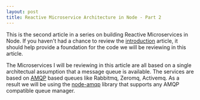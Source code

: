 ```yaml
---
layout: post
title: Reactive Microservice Architecture in Node - Part 2
---
```


This is the second article in a series on building Reactive Microservices in Node.  If you haven't had a chance to review the [introduction](/2014/11/15/reactive-microservices) article, it should help provide a foundation for the code we will be reviewing in this article.

The Microservices I will be reviewing in this article are all based on a single architectual assumption that a message queue is available.  The services are based on [AMQP](http://en.m.wikipedia.org/wiki/Advanced_Message_Queuing_Protocol) based queues like Rabbitmq, Zeromq, Activemq.  As a result we will be using the [node-amqp](https://www.npmjs.com/package/amqp) library that supports any AMQP compatible queue manager.

